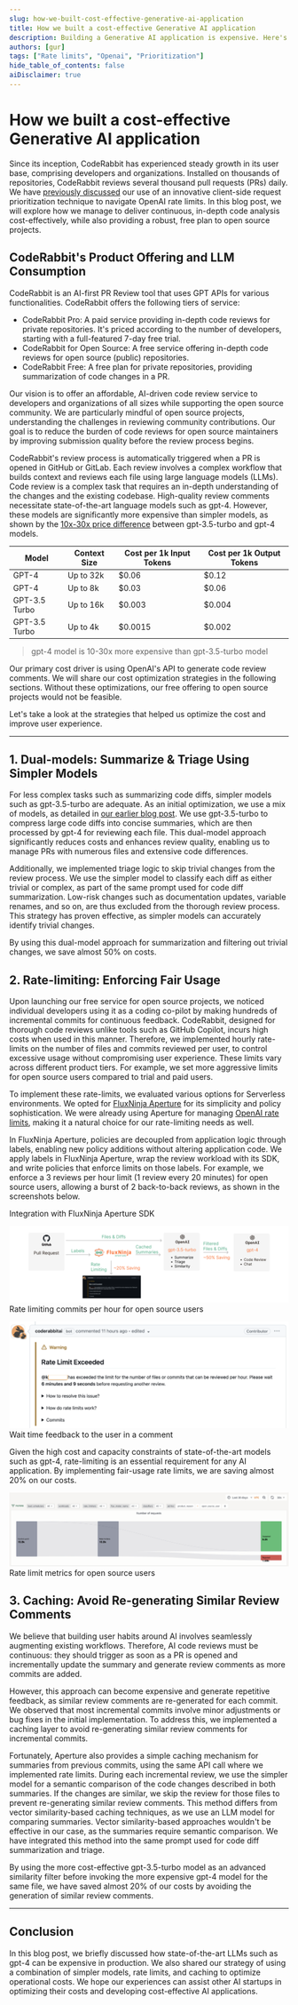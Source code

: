 ```yaml
---
slug: how-we-built-cost-effective-generative-ai-application
title: How we built a cost-effective Generative AI application
description: Building a Generative AI application is expensive. Here's how we make it cost effective and improve user experience.
authors: [gur]
tags: ["Rate limits", "Openai", "Prioritization"]
hide_table_of_contents: false
aiDisclaimer: true
---
```


# How we built a cost-effective Generative AI application

Since its inception, CodeRabbit has experienced steady growth in its user base, comprising developers and organizations. Installed on thousands of repositories, CodeRabbit reviews several thousand pull requests (PRs) daily. We have [previously discussed](/blog/coderabbit-openai-rate-limits) our use of an innovative client-side request prioritization technique to navigate OpenAI rate limits. In this blog post, we will explore how we manage to deliver continuous, in-depth code analysis cost-effectively, while also providing a robust, free plan to open source projects.

<!--truncate-->

## CodeRabbit's Product Offering and LLM Consumption

CodeRabbit is an AI-first PR Review tool that uses GPT APIs for various functionalities. CodeRabbit offers the following tiers of service:

-   CodeRabbit Pro: A paid service providing in-depth code reviews for private repositories. It's priced according to the number of developers, starting with a full-featured 7-day free trial.
-   CodeRabbit for Open Source: A free service offering in-depth code reviews for open source (public) repositories.
-   CodeRabbit Free: A free plan for private repositories, providing summarization of code changes in a PR.

Our vision is to offer an affordable, AI-driven code review service to developers and organizations of all sizes while supporting the open source community. We are particularly mindful of open source projects, understanding the challenges in reviewing community contributions. Our goal is to reduce the burden of code reviews for open source maintainers by improving submission quality before the review process begins.

CodeRabbit's review process is automatically triggered when a PR is opened in GitHub or GitLab. Each review involves a complex workflow that builds context and reviews each file using large language models (LLMs). Code review is a complex task that requires an in-depth understanding of the changes and the existing codebase. High-quality review comments necessitate state-of-the-art language models such as gpt-4. However, these models are significantly more expensive than simpler models, as shown by the [10x-30x price difference](https://openai.com/pricing) between gpt-3.5-turbo and gpt-4 models.

| Model         | Context Size | Cost per 1k Input Tokens | Cost per 1k Output Tokens |
| ------------- | ------------ | ------------------------ | ------------------------- |
| GPT-4         | Up to 32k    | $0.06                    | $0.12                     |
| GPT-4         | Up to 8k     | $0.03                    | $0.06                     |
| GPT-3.5 Turbo | Up to 16k    | $0.003                   | $0.004                    |
| GPT-3.5 Turbo | Up to 4k     | $0.0015                  | $0.002                    |

> gpt-4 model is 10-30x more expensive than gpt-3.5-turbo model

Our primary cost driver is using OpenAI's API to generate code review comments. We will share our cost optimization strategies in the following sections. Without these optimizations, our free offering to open source projects would not be feasible.

Let's take a look at the strategies that helped us optimize the cost and improve user experience.

---

## 1. Dual-models: Summarize & Triage Using Simpler Models

For less complex tasks such as summarizing code diffs, simpler models such as gpt-3.5-turbo are adequate. As an initial optimization, we use a mix of models, as detailed in [our earlier blog post](/blog/coderabbit-deep-dive). We use gpt-3.5-turbo to compress large code diffs into concise summaries, which are then processed by gpt-4 for reviewing each file. This dual-model approach significantly reduces costs and enhances review quality, enabling us to manage PRs with numerous files and extensive code differences.

Additionally, we implemented triage logic to skip trivial changes from the review process. We use the simpler model to classify each diff as either trivial or complex, as part of the same prompt used for code diff summarization. Low-risk changes such as documentation updates, variable renames, and so on, are thus excluded from the thorough review process. This strategy has proven effective, as simpler models can accurately identify trivial changes.

By using this dual-model approach for summarization and filtering out trivial changes, we save almost 50% on costs.


## 2. Rate-limiting: Enforcing Fair Usage

Upon launching our free service for open source projects, we noticed individual developers using it as a coding co-pilot by making hundreds of incremental commits for continuous feedback. CodeRabbit, designed for thorough code reviews unlike tools such as GitHub Copilot, incurs high costs when used in this manner. Therefore, we implemented hourly rate-limits on the number of files and commits reviewed per user, to control excessive usage without compromising user experience. These limits vary across different product tiers. For example, we set more aggressive limits for open source users compared to trial and paid users.

To implement these rate-limits, we evaluated various options for Serverless environments. We opted for [FluxNinja Aperture](https://fluxninja.com/) for its simplicity and policy sophistication. We were already using Aperture for managing [OpenAI rate limits](coderabbit-openai-rate-limits), making it a natural choice for our rate-limiting needs as well.

In FluxNinja Aperture, policies are decoupled from application logic through labels, enabling new policy additions without altering application code. We apply labels in FluxNinja Aperture, wrap the review workload with its SDK, and write policies that enforce limits on those labels. For example, we enforce a 3 reviews per hour limit (1 review every 20 minutes) for open source users, allowing a burst of 2 back-to-back reviews, as shown in the screenshots below.

Integration with FluxNinja Aperture SDK

![Rate limiting commits per hour for open source users](generative-ai-request-flow-cost-saving.png "Rate limiting commits per hour for open source users")
Rate limiting commits per hour for open source users

![Wait time feedback to the user in a comment](rate-limit-message-screenshot.png "Wait time feedback to the user in a comment")
Wait time feedback to the user in a comment

Given the high cost and capacity constraints of state-of-the-art models such as gpt-4, rate-limiting is an essential requirement for any AI application. By implementing fair-usage rate limits, we are saving almost 20% on our costs.

![Rate limit metrics for open source users](rate-limits-metrics-screenshot.png "image_tRate limit metrics for open source usersooltip")
Rate limit metrics for open source users

## 3. Caching: Avoid Re-generating Similar Review Comments

We believe that building user habits around AI involves seamlessly augmenting existing workflows. Therefore, AI code reviews must be continuous: they should trigger as soon as a PR is opened and incrementally update the summary and generate review comments as more commits are added.

However, this approach can become expensive and generate repetitive feedback, as similar review comments are re-generated for each commit. We observed that most incremental commits involve minor adjustments or bug fixes in the initial implementation. To address this, we implemented a caching layer to avoid re-generating similar review comments for incremental commits.

Fortunately, Aperture also provides a simple caching mechanism for summaries from previous commits, using the same API call where we implemented rate limits. During each incremental review, we use the simpler model for a semantic comparison of the code changes described in both summaries. If the changes are similar, we skip the review for those files to prevent re-generating similar review comments. This method differs from vector similarity-based caching techniques, as we use an LLM model for comparing summaries. Vector similarity-based approaches wouldn't be effective in our case, as the summaries require semantic comparison. We have integrated this method into the same prompt used for code diff summarization and triage.

By using the more cost-effective gpt-3.5-turbo model as an advanced similarity filter before invoking the more expensive gpt-4 model for the same file, we have saved almost 20% of our costs by avoiding the generation of similar review comments.

---

## Conclusion

In this blog post, we briefly discussed how state-of-the-art LLMs such as gpt-4 can be expensive in production. We also shared our strategy of using a combination of simpler models, rate limits, and caching to optimize operational costs. We hope our experiences can assist other AI startups in optimizing their costs and developing cost-effective AI applications.
